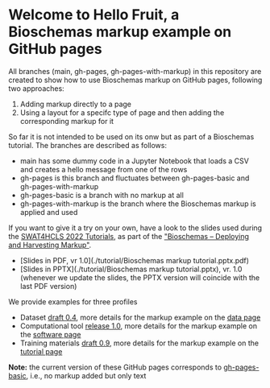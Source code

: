 # Welcome to Hello Fruit, a Bioschemas markup example on GitHub pages

All branches (main, gh-pages, gh-pages-with-markup) in this repository are created to show how to use Bioschemas markup on GitHub pages, following two approaches:
1. Adding markup directly to a page
2. Using a layout for a specifc type of page and then adding the corresponding markup for it

So far it is not intended to be used on its onw but as part of a Bioschemas tutorial. The branches are described as follows:
* main has some dummy code in a Jupyter Notebook that loads a CSV and creates a hello message from one of the rows
* gh-pages is this branch and fluctuates between gh-pages-basic and gh-pages-with-markup 
* gh-pages-basic is a branch with no markup at all
* gh-pages-with-markup is the branch where the Bioschemas markup is applied and used

If you want to give it a try on your own, have a look to the slides used during the [SWAT4HCLS 2022 Tutorials](http://www.swat4ls.org/workshops/leiden2022/scientific-programme2022/tutorials/), as part of the ["Bioschemas  – Deploying and Harvesting Markup"](https://bioschemas.org/meetings/2022-01_SWAT4HCLS_leiden). 
* [Slides in PDF, vr 1.0](./tutorial/Bioschemas markup tutorial.pptx.pdf) 
* [Slides in PPTX](./tutorial/Bioschemas markup tutorial.pptx), vr. 1.0 (whenever we update the slides, the PPTX version will coincide with the last PDF version)

We provide examples for three profiles
* Dataset [draft 0.4](https://bioschemas.org/profiles/Dataset/0.4-DRAFT), more details for the markup example on the [data page](./data.md)
* Computational tool [release 1.0](https://bioschemas.org/profiles/ComputationalTool/1.0-RELEASE), more details for the markup example on the [software page](./software.md)
* Training materials [draft 0.9](https://bioschemas.org/profiles/TrainingMaterial/0.9-DRAFT-2020_12_08), more details for the markup example on the [tutorial page](./tutorial.md)

**Note:** the current version of these GitHub pages corresponds to [gh-pages-basic](https://github.com/BioSchemas/github-markup-example/tree/gh-pages-basic), i.e., no markup added but only text